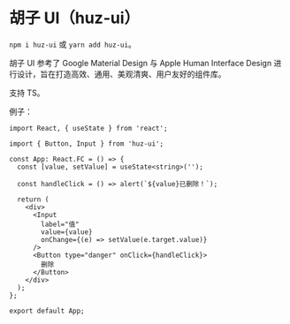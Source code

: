 # 胡子 UI（huz-ui）

`npm i huz-ui` 或 `yarn add huz-ui`。

胡子 UI 参考了 Google Material Design 与 Apple Human Interface Design
进行设计，旨在打造高效、通用、美观清爽、用户友好的组件库。

支持 TS。

例子：

```tsx
import React, { useState } from 'react';

import { Button, Input } from 'huz-ui';

const App: React.FC = () => {
  const [value, setValue] = useState<string>('');

  const handleClick = () => alert(`${value}已删除！`);

  return (
    <div>
      <Input
        label="值"
        value={value}
        onChange={(e) => setValue(e.target.value)}
      />
      <Button type="danger" onClick={handleClick}>
        删除
      </Button>
    </div>
  );
};

export default App;
```
